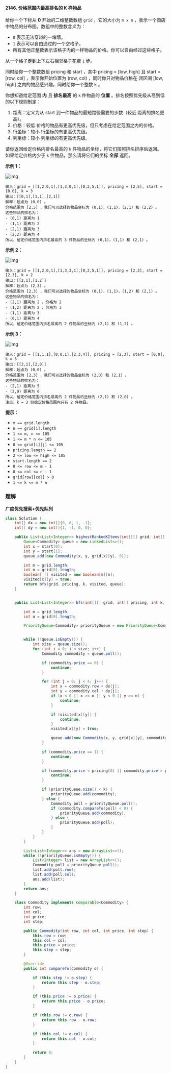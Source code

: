 #### 2146. 价格范围内最高排名的 K 样物品

给你一个下标从 **0** 开始的二维整数数组 `grid` ，它的大小为 `m x n` ，表示一个商店中物品的分布图。数组中的整数含义为：

- `0` 表示无法穿越的一堵墙。
- `1` 表示可以自由通过的一个空格子。
- 所有其他正整数表示该格子内的一样物品的价格。你可以自由经过这些格子。

从一个格子走到上下左右相邻格子花费 `1` 步。

同时给你一个整数数组 pricing 和 start ，其中 pricing = [low, high] 且 start = [row, col] ，表示你开始位置为 (row, col) ，同时你只对物品价格在 闭区间 [low, high] 之内的物品感兴趣。同时给你一个整数 k 。

你想知道给定范围 **内** 且 **排名最高** 的 `k` 件物品的 **位置** 。排名按照优先级从高到低的以下规则制定：

1. 距离：定义为从 start 到一件物品的最短路径需要的步数（较近 距离的排名更高）。
2. 价格：较低 价格的物品有更高优先级，但只考虑在给定范围之内的价格。
3. 行坐标：较小 行坐标的有更高优先级。
4. 列坐标：较小 列坐标的有更高优先级。

请你返回给定价格内排名最高的 `k` 件物品的坐标，将它们按照排名排序后返回。如果给定价格内少于 `k` 件物品，那么请将它们的坐标 **全部** 返回。

**示例 1：**

![img](./images/价格范围内最高排名的K样物品/1.jpg)

```shell
输入：grid = [[1,2,0,1],[1,3,0,1],[0,2,5,1]], pricing = [2,5], start = [0,0], k = 3
输出：[[0,1],[1,1],[2,1]]
解释：起点为 (0,0) 。
价格范围为 [2,5] ，我们可以选择的物品坐标为 (0,1)，(1,1)，(2,1) 和 (2,2) 。
这些物品的排名为：
- (0,1) 距离为 1
- (1,1) 距离为 2
- (2,1) 距离为 3
- (2,2) 距离为 4
所以，给定价格范围内排名最高的 3 件物品的坐标为 (0,1)，(1,1) 和 (2,1) 。
```

**示例 2：**

![img](./images/价格范围内最高排名的K样物品/2.jpg)

```shell
输入：grid = [[1,2,0,1],[1,3,3,1],[0,2,5,1]], pricing = [2,3], start = [2,3], k = 2
输出：[[2,1],[1,2]]
解释：起点为 (2,3) 。
价格范围为 [2,3] ，我们可以选择的物品坐标为 (0,1)，(1,1)，(1,2) 和 (2,1) 。
这些物品的排名为： 
- (2,1) 距离为 2 ，价格为 2
- (1,2) 距离为 2 ，价格为 3
- (1,1) 距离为 3
- (0,1) 距离为 4
所以，给定价格范围内排名最高的 2 件物品的坐标为 (2,1) 和 (1,2) 。
```

**示例 3：**

![img](./images/价格范围内最高排名的K样物品/3.jpg)

```shell
输入：grid = [[1,1,1],[0,0,1],[2,3,4]], pricing = [2,3], start = [0,0], k = 3
输出：[[2,1],[2,0]]
解释：起点为 (0,0) 。
价格范围为 [2,3] ，我们可以选择的物品坐标为 (2,0) 和 (2,1) 。
这些物品的排名为：
- (2,1) 距离为 5
- (2,0) 距离为 6
所以，给定价格范围内排名最高的 2 件物品的坐标为 (2,1) 和 (2,0) 。
注意，k = 3 但给定价格范围内只有 2 件物品。
```

**提示：**

* `m == grid.length`
* `n == grid[i].length`
* `1 <= m, n <= 105`
* `1 <= m * n <= 105`
* `0 <= grid[i][j] <= 105`
* `pricing.length == 2`
* `2 <= low <= high <= 105`
* `start.length == 2`
* `0 <= row <= m - 1`
* `0 <= col <= n - 1`
* `grid[row][col] > 0`
* `1 <= k <= m * n`

### 题解

**广度优先搜索+优先队列**

```java
class Solution {
    int[] dx = new int[]{0, 0, 1, -1};
    int[] dy = new int[]{1, -1, 0, 0};

    public List<List<Integer>> highestRankedKItems(int[][] grid, int[] pricing, int[] start, int k) {
        Queue<Commodity> queue = new LinkedList<>();
        int x = start[0];
        int y = start[1];
        queue.add(new Commodity(x, y, grid[x][y], 0));

        int m = grid.length;
        int n = grid[0].length;
        boolean[][] visited = new boolean[m][n];
        visited[x][y] = true;
        return bfs(grid, pricing, k, visited, queue);
    }


    public List<List<Integer>> bfs(int[][] grid, int[] pricing, int k, boolean[][] visited, Queue<Commodity> queue) {

        int m = grid.length;
        int n = grid[0].length;

        PriorityQueue<Commodity> priorityQueue = new PriorityQueue<Commodity>();


        while (!queue.isEmpty()) {
            int size = queue.size();
            for (int i = 0; i < size; i++) {
                Commodity commodity = queue.poll();

                if (commodity.price == 0) {
                    continue;
                }

                for (int j = 0; j < 4; j++) {
                    int x = commodity.row + dx[j];
                    int y = commodity.col + dy[j];
                    if (x < 0 || x >= m || y < 0 || y >= n) {
                        continue;
                    }

                    if (visited[x][y]) {
                        continue;
                    }
                    visited[x][y] = true;

                    queue.add(new Commodity(x, y, grid[x][y], commodity.step + 1));
                }

                if (commodity.price == 1) {
                    continue;
                }

                if (commodity.price < pricing[0] || commodity.price > pricing[1]) {
                    continue;
                }

                if (priorityQueue.size() < k) {
                    priorityQueue.add(commodity);
                } else {
                    Commodity poll = priorityQueue.poll();
                    if (commodity.compareTo(poll) < 0) {
                        priorityQueue.add(commodity);
                    } else {
                        priorityQueue.add(poll);
                    }
                }
            }
        }

        List<List<Integer>> ans = new ArrayList<>();
        while (!priorityQueue.isEmpty()) {
            List<Integer> list = new ArrayList<>();
            Commodity poll = priorityQueue.poll();
            list.add(poll.row);
            list.add(poll.col);
            ans.add(list);
        }
        return ans;
    }

    class Commodity implements Comparable<Commodity> {
        int row;
        int col;
        int price;
        int step;

        public Commodity(int row, int col, int price, int step) {
            this.row = row;
            this.col = col;
            this.price = price;
            this.step = step;
        }

        @Override
        public int compareTo(Commodity o) {

            if (this.step != o.step) {
                return this.step - o.step;
            }

            if (this.price != o.price) {
                return this.price - o.price;
            }

            if (this.row != o.row) {
                return this.row - o.row;
            }

            if (this.col != o.col) {
                return this.col - o.col;
            }

            return 0;
        }
    }
}
```

